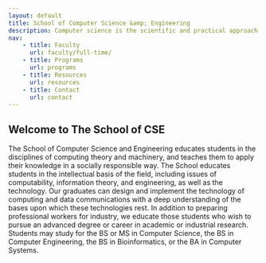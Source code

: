 ```yaml
---
layout: default
title: School of Computer Science &amp; Engineering
description: Computer science is the scientific and practical approach to computation and its applications.
nav:
    - title: Faculty
      url: faculty/full-time/
    - title: Programs
      url: programs
    - title: Resources
      url: resources
    - title: Contact
      url: contact
---
```


## Welcome to __The School of CSE__

<!--
__CSE Description A__

The School of Computer Science and Engineering educates students 
in the disciplines of computer science and computer engineering, 
and teaches them to apply their education to solve practical problems 
in a socially responsible way. 
Preparing computer professionals for Inland Empire industries, 
the School of CSE teaches the development of software using current technology. 
Many disciplines involve computer technology, but what distinguishes this department 
is its focus on the theory, tools and techniques used to design computer systems 
and build application software. 
Students may study for the BS or MS in Computer Science, the BS in Computer Engineering, 
the BA in Computer Systems, or the BS in Bioinformatics.

__CSE Description B__
-->

The School of Computer Science and Engineering educates students in the disciplines of computing theory and machinery, and teaches them to apply their knowledge in a socially responsible way. The School educates students in the intellectual basis of the field, including issues of computability, information theory, and engineering, as well as the technology. Our graduates can design and implement the technology of computing and data communications with a deep understanding of the bases upon which these technologies rest. In addition to preparing professional workers for industry, we educate those students who wish to pursue an advanced degree or career in academic or industrial research.
Students may study for the BS or MS in Computer Science, the BS in Computer Engineering, 
the BS in Bioinformatics, or the BA in Computer Systems.

